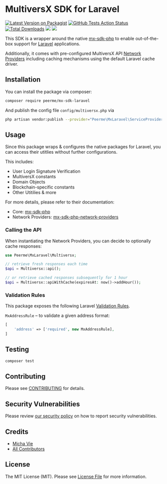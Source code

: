 # MultiversX SDK for Laravel

[![Latest Version on Packagist](https://img.shields.io/packagist/v/PeerMe/mx-sdk-laravel.svg?style=for-the-badge)](https://packagist.org/packages/PeerMe/mx-sdk-laravel)
[![GitHub Tests Action Status](https://img.shields.io/github/actions/workflow/status/PeerMeHQ/mx-sdk-laravel/tests.yml?style=for-the-badge&branch=main&label=Tests)](https://github.com/PeerMeHQ/mx-sdk-laravel/actions?query=workflow%3ATests+branch%3Amain)
[![Total Downloads](https://img.shields.io/packagist/dt/PeerMe/mx-sdk-laravel.svg?style=for-the-badge)](https://packagist.org/packages/PeerMe/mx-sdk-laravel)
[![](https://img.shields.io/twitter/follow/PeerMeHQ?color=%23555555&label=Follow%20PeerMe&logo=twitter&style=for-the-badge)](https://twitter.com/PeerMeHQ)
[![](https://dcbadge.vercel.app/api/server/sDeejyk3VR)](https://discord.gg/sDeejyk3VR)

This SDK is a wrapper around the native [mx-sdk-php](https://github.com/PeerMeHQ/mx-sdk-php) to enable out-of-the-box support for [Laravel](https://laravel.com/) applications.

Additionally, it comes with pre-configured MultiversX API [Network Providers](https://github.com/PeerMeHQ/mx-sdk-php-network-providers) including caching mechanisms using the default Laravel cache driver.

## Installation

You can install the package via composer:

```bash
composer require peerme/mx-sdk-laravel
```

And publish the config file `config/multiversx.php` via

```bash
php artisan vendor:publish --provider="Peerme\MxLaravel\ServiceProvider" --tag="config"
```

## Usage

Since this package wraps & configures the native packages for Laravel, you can access their utitlies without further configurations.

This includes:
- User Login Signature Verification
- MultiversX constants
- Domain Objects
- Blockchain-specific constants
- Other Utitilies & more

For more details, please refer to their documentation:
- Core: [mx-sdk-php](https://github.com/PeerMeHQ/mx-sdk-php)
- Network Providers: [mx-sdk-php-network-providers](https://github.com/PeerMeHQ/mx-sdk-php-network-providers)

### Calling the API

When instantiating the Network Providers, you can decide to optionally cache responses:

```php
use Peerme\MxLaravel\Multiversx;

// retrieve fresh responses each time
$api = Multiversx::api();

// or retrieve cached responses subsequently for 1 hour
$api = Multiversx::apiWithCache(expiresAt: now()->addHour());
```
### Validation Rules

This package exposes the following Laravel [Validation Rules](https://laravel.com/docs/9.x/validation#available-validation-rules).

`MxAddressRule` – to validate a given address format:

```php
[
    'address' => ['required', new MxAddressRule],
]
```

## Testing

```bash
composer test
```

## Contributing

Please see [CONTRIBUTING](.github/CONTRIBUTING.md) for details.

## Security Vulnerabilities

Please review [our security policy](../../security/policy) on how to report security vulnerabilities.

## Credits

-   [Micha Vie](https://github.com/michavie)
-   [All Contributors](../../contributors)

## License

The MIT License (MIT). Please see [License File](LICENSE.md) for more information.
